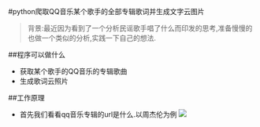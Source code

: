 #python爬取QQ音乐某个歌手的全部专辑歌词并生成文字云图片
> 背景:最近因为看到了一个分析民谣歌手唱了什么而印发的思考,准备慢慢的也做一个类似的分析,实践一下自己的想法.

##程序可以做什么
- 获取某个歌手的QQ音乐的专辑歌曲
- 生成歌词云照片

##工作原理
- 首先我们看看qq音乐专辑的url是什么.以周杰伦为例
![](http://github.com/yourname/your-repository/raw/master/pics/albumurl.jpg)